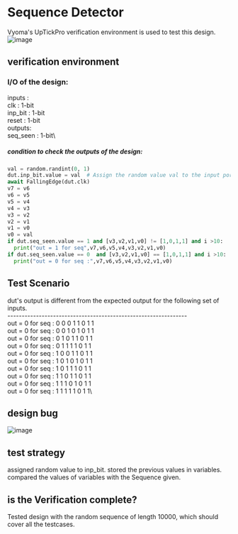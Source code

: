 # Sequence Detector
Vyoma's UpTickPro verification environment is used to test this design.
![image](https://user-images.githubusercontent.com/63339312/181934596-f0c8d5ac-ab74-4044-8f40-3a0200bd8b4c.png)


## verification environment
### I/O of the design:
inputs : \
clk : 1-bit\
inp_bit : 1-bit	\
reset : 1-bit\
outputs:\
seq_seen : 1-bit\

##### condition to check the outputs of the design:
```python
val = random.randint(0, 1)
dut.inp_bit.value = val  # Assign the random value val to the input port d
await FallingEdge(dut.clk)
v7 = v6
v6 = v5
v5 = v4
v4 = v3
v3 = v2
v2 = v1
v1 = v0
v0 = val
if dut.seq_seen.value == 1 and [v3,v2,v1,v0] != [1,0,1,1] and i >10:
  print("out = 1 for seq",v7,v6,v5,v4,v3,v2,v1,v0)
if dut.seq_seen.value == 0  and [v3,v2,v1,v0] == [1,0,1,1] and i >10:
  print("out = 0 for seq :",v7,v6,v5,v4,v3,v2,v1,v0)
```

## Test Scenario
dut's output is different from the expected output for the following set of inputs.\
---------------------------------------------------------------\
out = 0 for seq : 0 0 0 1 1 0 1 1\
out = 0 for seq : 0 0 1 0 1 0 1 1\
out = 0 for seq : 0 1 0 1 1 0 1 1\
out = 0 for seq : 0 1 1 1 1 0 1 1\
out = 0 for seq : 1 0 0 1 1 0 1 1\
out = 0 for seq : 1 0 1 0 1 0 1 1\
out = 0 for seq : 1 0 1 1 1 0 1 1\
out = 0 for seq : 1 1 0 1 1 0 1 1\
out = 0 for seq : 1 1 1 0 1 0 1 1\
out = 0 for seq : 1 1 1 1 1 0 1 1\

## design bug
![image](https://user-images.githubusercontent.com/63339312/181934934-bf8b1954-93b1-4388-a7be-f57b572f9314.png)



## test strategy
assigned random value to inp_bit.
stored the previous values in variables.
compared the values of variables with the Sequence given.

## is the Verification complete?
Tested design with the random sequence of length 10000, which should cover all the testcases.
